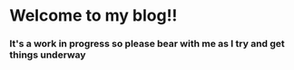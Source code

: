 # Welcome to my blog!!

### It's a work in progress so please bear with me as I try and get things underway
